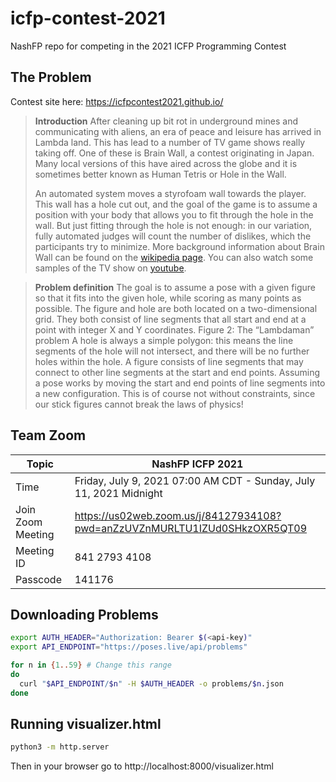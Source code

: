# icfp-contest-2021
NashFP repo for competing in the 2021 ICFP Programming Contest

## The Problem

Contest site here: https://icfpcontest2021.github.io/

> **Introduction**
> After cleaning up bit rot in underground mines and communicating with aliens, an era of peace and leisure
> has arrived in Lambda land. This has lead to a number of TV game shows really taking off. One of these is
> Brain Wall, a contest originating in Japan. Many local versions of this have aired across the globe and it is
> sometimes better known as Human Tetris or Hole in the Wall.
>
> An automated system moves a styrofoam wall towards the player. This wall has a hole cut out, and the goal
> of the game is to assume a position with your body that allows you to fit through the hole in the wall. But
> just fitting through the hole is not enough: in our variation, fully automated judges will count the number of
> dislikes, which the participants try to minimize.
> More background information about Brain Wall can be found on the [wikipedia page](https://en.wikipedia.org/wiki/Brain_Wall). You can also watch
> some samples of the TV show on [youtube](https://www.youtube.com/watch?v=6DYJXSSgW08).


> **Problem definition**
> The goal is to assume a pose with a given figure so that it fits into the given hole, while scoring as many
> points as possible.
> The figure and hole are both located on a two-dimensional grid. They both consist of line segments that all
> start and end at a point with integer X and Y coordinates.
> Figure 2: The “Lambdaman” problem
> A hole is always a simple polygon: this means the line segments of the hole will not intersect, and there
> will be no further holes within the hole. A figure consists of line segments that may connect to other line
> segments at the start and end points.
> Assuming a pose works by moving the start and end points of line segments into a new configuration. This is
> of course not without constraints, since our stick figures cannot break the laws of physics!


## Team Zoom

|Topic | NashFP ICFP 2021 |
|----|----|
| Time | Friday, July 9, 2021 07:00 AM CDT - Sunday, July 11, 2021 Midnight |
| Join Zoom Meeting | https://us02web.zoom.us/j/84127934108?pwd=anZzUVZnMURLTU1IZUd0SHkzOXR5QT09 |
| Meeting ID | 841 2793 4108 |
| Passcode |  141176 |


## Downloading Problems

```sh
export AUTH_HEADER="Authorization: Bearer $(<api-key)"
export API_ENDPOINT="https://poses.live/api/problems"

for n in {1..59} # Change this range 
do
  curl "$API_ENDPOINT/$n" -H $AUTH_HEADER -o problems/$n.json
done
```

## Running visualizer.html
```sh
python3 -m http.server
```
Then in your browser go to http://localhost:8000/visualizer.html